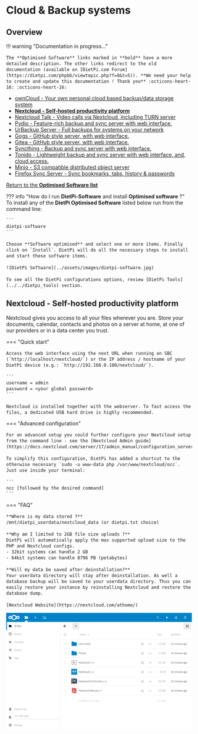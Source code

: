 # Cloud & Backup systems

## Overview

!!! warning "Documentation in progress..."

    The **Optimised Software** links marked in **bold** have a more detailed description. The other links redirect to the old documentation (available on [DietPi.com Forum](https://dietpi.com/phpbb/viewtopic.php?f=8&t=5)). **We need your help to create and update this documentation ! Thank you** :octicons-heart-16: :octicons-heart-16:

- [ownCloud - Your own personal cloud based backup/data storage system](https://dietpi.com/phpbb/viewtopic.php?f=8&t=5#p47)  
- [**Nextcloud - Self-hosted productivity platform**](#nextcloud-self-hosted-productivity-platform)  
- [Nextcloud Talk - Video calls via Nextcloud, including TURN server](https://dietpi.com/phpbb/viewtopic.php?p=15227#p15227)  
- [Pydio - Feature-rich backup and sync server with web interface.](https://dietpi.com/phpbb/viewtopic.php?p=1064#p1064)  
- [UrBackup Server - Full backups for systems on your network](https://dietpi.com/phpbb/viewtopic.php?p=65#p65)  
- [Gogs - GitHub style server, with web interface.](https://dietpi.com/phpbb/viewtopic.php?f=8&t=5&start=70#p2187)  
- [Gitea - GitHub style server, with web interface.](https://dietpi.com/phpbb/viewtopic.php?p=9863#p9863)  
- [Syncthing - Backup and sync server with web interface.](https://dietpi.com/phpbb/viewtopic.php?f=8&t=5&start=70#p2363)  
- [Tonido - Lightweight backup and sync server with web interface, and, cloud access.](https://dietpi.com/phpbb/viewtopic.php?f=8&t=5&start=90#p6476)  
- [Minio - S3 compatible distributed object server](https://dietpi.com/phpbb/viewtopic.php?p=9121#p9121)  
- [Firefox Sync Server - Sync bookmarks, tabs, history & passwords](https://dietpi.com/phpbb/viewtopic.php?p=24713#p24713)  

[Return to the **Optimised Software list**](../../dietpi_optimised_software)

??? info "How do I run **DietPi-Software** and install **Optimised software** ?"
    To install any of the **DietPi Optimised Software** listed below run from the command line:

    ```
    dietpi-software
    ```

    Choose **Software optimised** and select one or more items. Finally click on `Install`. DietPi will do all the necessary steps to install and start these software items.

    ![DietPi Software](../assets/images/dietpi-software.jpg)

    To see all the DietPi configurations options, review [DietPi Tools](../../dietpi_tools) section.

## Nextcloud - Self-hosted productivity platform

Nextcloud gives you access to all your files wherever you are. Store your documents, calendar, contacts and photos on a server at home, at one of our providers or in a data center you trust.

=== "Quick start"

    Access the web interface using the next URL when running on SBC (`http://localhost/nextcloud/`) or the IP address / hostname of your DietPi device (e.g.: `http://192.168.0.100/nextcloud/`).

    ```
    username = admin
    password = <your global password>
    ```

    Nextcloud is installed together with the webserver. To fast access the files, a dedicated USB hard drive is highly recommended.

=== "Advanced configuration"

    For an advanced setup you could further configure your Nextcloud setup from the command line - see the [Nextcloud Admin guide](https://docs.nextcloud.com/server/17/admin_manual/configuration_server/occ_command.html).

    To simplify this configuration, DietPi has added a shortcut to the otherwise necessary `sudo -u www-data php /var/www/nextcloud/occ`. Just use inside your terminal:

    ```
    ncc [followed by the desired command]
    ```

=== "FAQ"

    **Where is my data stored ?**
    /mnt/dietpi_userdata/nextcloud_data (or dietpi.txt choice)

    **Why am I limited to 2GB file size uploads ?**
    DietPi will automatically apply the max supported upload size to the PHP and Nextcloud configs.
    - 32bit systems can handle 2 GB
    - 64bit systems can handle 8796 PB (petabytes)

    **Will my data be saved after deinstallation?**
    Your userdata directory will stay after deinstallation. As well a database backup will be saved to your userdata directory. Thus you can easily restore your instance by reinstalling Nextcloud and restore the database dump.

    [Nextcloud Website](https://nextcloud.com/athome/)

![DietPi-Software-Nextcloud](../assets/images/dietpi-software-cloud-nextcloud.jpg)

